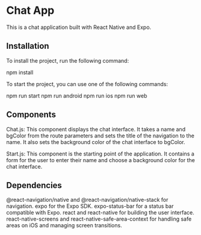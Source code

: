 # Chat App

This is a chat application built with React Native and Expo.

## Installation

To install the project, run the following command:

npm install

To start the project, you can use one of the following commands:

npm run start
npm run android
npm run ios
npm run web

## Components

Chat.js: This component displays the chat interface. It takes a name and bgColor from the route parameters and sets the title of the navigation to the name. It also sets the background color of the chat interface to bgColor.

Start.js: This component is the starting point of the application. It contains a form for the user to enter their name and choose a background color for the chat interface.

## Dependencies

@react-navigation/native and @react-navigation/native-stack for navigation.
expo for the Expo SDK.
expo-status-bar for a status bar compatible with Expo.
react and react-native for building the user interface.
react-native-screens and react-native-safe-area-context for handling safe areas on iOS and managing screen transitions.

```

```
